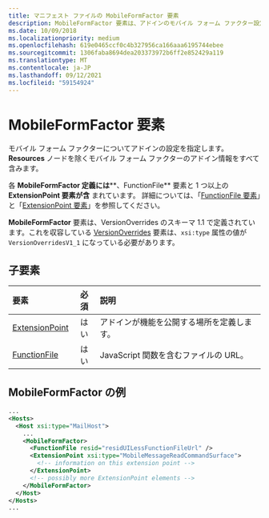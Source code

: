 ```yaml
---
title: マニフェスト ファイルの MobileFormFactor 要素
description: MobileFormFactor 要素は、アドインのモバイル フォーム ファクター設定を指定します。
ms.date: 10/09/2018
ms.localizationpriority: medium
ms.openlocfilehash: 619e0465ccf0c4b327956ca166aaa6195744ebee
ms.sourcegitcommit: 1306faba8694dea203373972b6ff2e852429a119
ms.translationtype: MT
ms.contentlocale: ja-JP
ms.lasthandoff: 09/12/2021
ms.locfileid: "59154924"
---
```

# <a name="mobileformfactor-element"></a>MobileFormFactor 要素

モバイル フォーム ファクターについてアドインの設定を指定します。**Resources** ノードを除くモバイル フォーム ファクターのアドイン情報をすべて含みます。

各 **MobileFormFactor 定義には****、FunctionFile** 要素と 1 つ以上の **ExtensionPoint 要素が含** まれています。 詳細については、「[FunctionFile 要素](functionfile.md)」と「[ExtensionPoint 要素](extensionpoint.md)」を参照してください。

**MobileFormFactor** 要素は、VersionOverrides のスキーマ 1.1 で定義されています。これを収容している [VersionOverrides](versionoverrides.md) 要素は、`xsi:type` 属性の値が `VersionOverridesV1_1` になっている必要があります。

## <a name="child-elements"></a>子要素

| 要素                             | 必須 | 説明  |
|:------------------------------------|:--------:|:-------------|
| [ExtensionPoint](extensionpoint.md) | はい      | アドインが機能を公開する場所を定義します。 |
| [FunctionFile](functionfile.md)     | はい      | JavaScript 関数を含むファイルの URL。|

## <a name="mobileformfactor-example"></a>MobileFormFactor の例

```xml
...
<Hosts>
  <Host xsi:type="MailHost">
    ...
    <MobileFormFactor>
      <FunctionFile resid="residUILessFunctionFileUrl" />
      <ExtensionPoint xsi:type="MobileMessageReadCommandSurface">
        <!-- information on this extension point -->
      </ExtensionPoint>
      <!-- possibly more ExtensionPoint elements -->
    </MobileFormFactor>
  </Host>
</Hosts>
...
```
